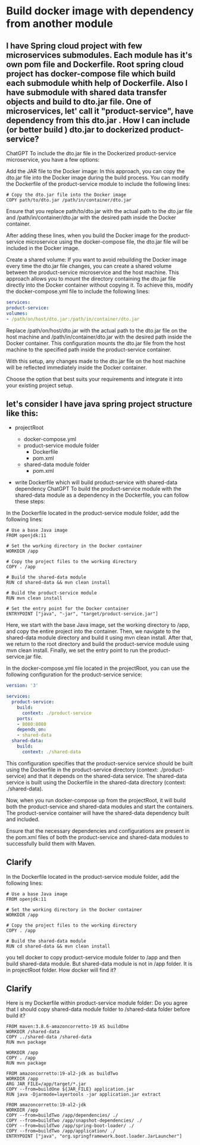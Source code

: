 # Build docker image with dependency from another module 

## I have Spring cloud project with few microservices submodules. Each module has it's own pom file and  Dockerfile. Root spring cloud project has  docker-compose file which build each submodule whith help of Dockerfile. Also I have submodule with shared data transfer objects and build to dto.jar file. One of microservices, let' call it "product-service", have dependency from this dto.jar . How  I can include (or better build ) dto.jar to dockerized  product-service?

ChatGPT
To include the dto.jar file in the Dockerized product-service microservice, you have a few options:

Add the JAR file to the Docker image: In this approach, you can copy the dto.jar file into the Docker image during the build process. You can modify the Dockerfile of the product-service module to include the following lines:

```docker
# Copy the dto.jar file into the Docker image
COPY path/to/dto.jar /path/in/container/dto.jar
```

Ensure that you replace path/to/dto.jar with the actual path to the dto.jar file and /path/in/container/dto.jar with the desired path inside the Docker container.

After adding these lines, when you build the Docker image for the product-service microservice using the docker-compose file, the dto.jar file will be included in the Docker image.

Create a shared volume: If you want to avoid rebuilding the Docker image every time the dto.jar file changes, you can create a shared volume between the product-service microservice and the host machine. This approach allows you to mount the directory containing the dto.jar file directly into the Docker container without copying it. To achieve this, modify the docker-compose.yml file to include the following lines:

```yaml
services:
product-service:
volumes:
- /path/on/host/dto.jar:/path/in/container/dto.jar
``` 

Replace /path/on/host/dto.jar with the actual path to the dto.jar file on the host machine and /path/in/container/dto.jar with the desired path inside the Docker container. This configuration mounts the dto.jar file from the host machine to the specified path inside the product-service container.

With this setup, any changes made to the dto.jar file on the host machine will be reflected immediately inside the Docker container.

Choose the option that best suits your requirements and integrate it into your existing project setup.



## let's consider I have java spring project structure like this: 

- projectRoot
    - docker-compose.yml
    - product-service module folder
        - Dockerfile
        - pom.xml
    - shared-data module folder
        - pom.xml

- write Dockerfile which will build product-service with shared-data dependency
  ChatGPT
  To build the product-service module with the shared-data module as a dependency in the Dockerfile, you can follow these steps:

In the Dockerfile located in the product-service module folder, add the following lines:

```docker
# Use a base Java image
FROM openjdk:11

# Set the working directory in the Docker container
WORKDIR /app

# Copy the project files to the working directory
COPY . /app

# Build the shared-data module
RUN cd shared-data && mvn clean install

# Build the product-service module
RUN mvn clean install

# Set the entry point for the Docker container
ENTRYPOINT ["java", "-jar", "target/product-service.jar"]
```

Here, we start with the base Java image, set the working directory to /app, and copy the entire project into the container. Then, we navigate to the shared-data module directory and build it using mvn clean install. After that, we return to the root directory and build the product-service module using mvn clean install. Finally, we set the entry point to run the product-service.jar file.

In the docker-compose.yml file located in the projectRoot, you can use the following configuration for the product-service service:

```yaml
version: '3'

services:
  product-service:
    build:
      context: ./product-service
    ports:
    - 8080:8080
    depends_on:
    - shared-data
  shared-data:
    build:
      context: ./shared-data
```

This configuration specifies that the product-service service should be built using the Dockerfile in the product-service directory (context: ./product-service) and that it depends on the shared-data service. The shared-data service is built using the Dockerfile in the shared-data directory (context: ./shared-data).

Now, when you run docker-compose up from the projectRoot, it will build both the product-service and shared-data modules and start the containers. The product-service container will have the shared-data dependency built and included.

Ensure that the necessary dependencies and configurations are present in the pom.xml files of both the product-service and shared-data modules to successfully build them with Maven.

## Clarify

In the Dockerfile located in the product-service module folder, add the following lines:

```docker
# Use a base Java image
FROM openjdk:11

# Set the working directory in the Docker container
WORKDIR /app

# Copy the project files to the working directory
COPY . /app

# Build the shared-data module
RUN cd shared-data && mvn clean install
```

you tell docker to copy product-service module folder to /app and then build shared-data module. But shared-data module is not in /app folder. It is in projectRoot folder. How docker will find it?

## Clarify

Here is my Dockerfile within product-service module folder:
Do you agree that I should copy shared-data module folder to /shared-data folder before build it?


```docker
FROM maven:3.8.6-amazoncorretto-19 AS buildOne
WORKDIR /shared-data
COPY ../shared-data /shared-data
RUN mvn package

WORKDIR /app
COPY . /app
RUN mvn package

FROM amazoncorretto:19-al2-jdk as buildTwo
WORKDIR /app
ARG JAR_FILE=/app/target/*.jar
COPY --from=buildOne ${JAR_FILE} application.jar
RUN java -Djarmode=layertools -jar application.jar extract

FROM amazoncorretto:19-al2-jdk
WORKDIR /app
COPY --from=buildTwo /app/dependencies/ ./
COPY --from=buildTwo /app/snapshot-dependencies/ ./
COPY --from=buildTwo /app/spring-boot-loader/ ./
COPY --from=buildTwo /app/application/ ./
ENTRYPOINT ["java", "org.springframework.boot.loader.JarLauncher"]
```